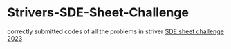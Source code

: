 # Strivers-SDE-Sheet-Challenge
correctly submitted codes of all the problems in striver [SDE sheet challenge 2023](https://takeuforward.org/interviews/strivers-sde-sheet-challenge-2023/)
